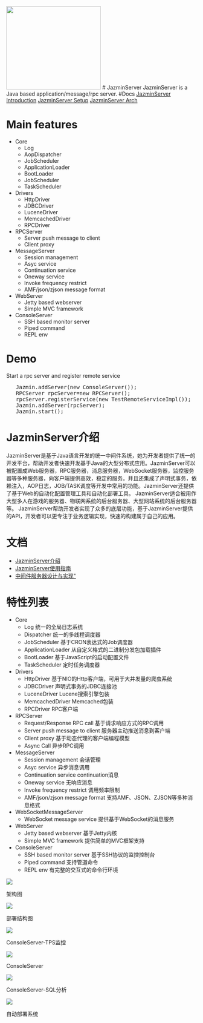 <img src='https://github.com/guooscar/JazminServer/blob/master/JazminServer/src/jazmin/core/jazmin-logo.png?raw=true' width=250 height=220/>
# JazminServer
JazminServer is a Java based application/message/rpc server.
#Docs
<a href="https://www.icloud.com/pages/AwBWCAESEBqRx3Y0b6K60cCDTjv_gqwaKhxr7jmKAHmWIASYPLkXtFgE-ZbrosvMH1797SkOjiYZs-YbVKRW_kPOCgMCUCAQEEIJbquw2jZjPQyheLWKR79lbbmGan_ldQTtuEKJkTIaWG#JazminServer介绍">JazminServer Introduction</a>
<a href="https://www.icloud.com/pages/AwBWCAESEM7dnqjoCeKVKTsZC3SHYXYaKgoIDSk8UwNlhvlhvDrG7j88UPJEZSXx5xLa_vSPAQpoRkfUIY8sjQ_aDQMCUCAQEEIEd4rlnWXJI2bZ5XSFYT7XJy6u8kL1-Grq37Pw_xRX9U#JazminServer使用指南">JazminServer Setup</a>
<a href="https://www.icloud.com/pages/AwBWCAESEB7ohnqZnWgZORAUX6zosYIaKtaoprUFLmyFJpWCLSg_4tpgbJSJa954o0ojwNUpK51MNBHdayhIRdx6LwMCUCAQEEILtgmcdb5kZH8dnqvzPt4wjU2Un3iVd4xKNAzlxykm09#中间件服务器设计与实现">JazminServer Arch</a>

# Main features
* Core
  * Log 
  * AopDispatcher
  * JobScheduler
  * ApplicationLoader
  * BootLoader
  * JobScheduler
  * TaskScheduler
* Drivers
  * HttpDriver
  * JDBCDriver
  * LuceneDriver
  * MemcachedDriver
  * RPCDriver
* RPCServer
  * Server push message to client
  * Client proxy 
* MessageServer
  * Session management
  * Asyc service
  * Continuation service
  * Oneway service
  * Invoke frequency restrict
  * AMF/json/zjson message format
* WebServer
  * Jetty based webserver
  * Simple MVC framework
* ConsoleServer
  * SSH based monitor server
  * Piped command
  * REPL env
  
# Demo
Start a rpc server and register remote service
<pre>
   Jazmin.addServer(new ConsoleServer());
   RPCServer rpcServer=new RPCServer();
   rpcServer.registerService(new TestRemoteServiceImpl());
   Jazmin.addServer(rpcServer);
   Jazmin.start();
</pre>
# JazminServer介绍
 JazminServer是基于Java语言开发的统一中间件系统，她为开发者提供了统一的开发平台，帮助开发者快速开发基于Java的大型分布式应用。JazminServer可以被配置成Web服务器，RPC服务器，消息服务器，WebSocket服务器，监控服务器等多种服务器，向客户端提供高效，稳定的服务。并且还集成了声明式事务，依赖注入，AOP日志，JOB/TASK调度等开发中常用的功能。JazminServer还提供了基于Web的自动化配置管理工具和自动化部署工具。
JazminServer适合被用作大型多人在游戏的服务器、物联网系统的后台服务器、大型网站系统的后台服务器等。
JazminServer帮助开发者实现了众多的底层功能，基于JazminServer提供的API，开发者可以更专注于业务逻辑实现，快速的构建属于自己的应用。
# 文档
* <a href="https://www.icloud.com/pages/AwBWCAESEBqRx3Y0b6K60cCDTjv_gqwaKhxr7jmKAHmWIASYPLkXtFgE-ZbrosvMH1797SkOjiYZs-YbVKRW_kPOCgMCUCAQEEIJbquw2jZjPQyheLWKR79lbbmGan_ldQTtuEKJkTIaWG#JazminServer介绍">JazminServer介绍</a>
* <a href="https://www.icloud.com/pages/AwBWCAESEM7dnqjoCeKVKTsZC3SHYXYaKgoIDSk8UwNlhvlhvDrG7j88UPJEZSXx5xLa_vSPAQpoRkfUIY8sjQ_aDQMCUCAQEEIEd4rlnWXJI2bZ5XSFYT7XJy6u8kL1-Grq37Pw_xRX9U#JazminServer使用指南">JazminServer使用指南</a>
* <a href="https://www.icloud.com/pages/AwBWCAESEB7ohnqZnWgZORAUX6zosYIaKtaoprUFLmyFJpWCLSg_4tpgbJSJa954o0ojwNUpK51MNBHdayhIRdx6LwMCUCAQEEILtgmcdb5kZH8dnqvzPt4wjU2Un3iVd4xKNAzlxykm09#中间件服务器设计与实现">中间件服务器设计与实现"</a>
# 特性列表
* Core
	* Log 统一的全局日志系统
	* Dispatcher  统一的多线程调度器
	* JobScheduler 基于CRON表达式的Job调度器
	* ApplicationLoader 从自定义格式的二进制分发包加载插件
	* BootLoader 基于JavaScript的启动配置文件
	* TaskScheduler 定时任务调度器
* Drivers
	* HttpDriver 基于NIO的Http客户端，可用于大并发量的爬虫系统
	* JDBCDriver 声明式事务的JDBC连接池
	* LuceneDriver Lucene搜索引擎包装
	* MemcachedDriver Memcached包装
	* RPCDriver RPC客户端
* RPCServer
	* Request/Response RPC call  基于请求响应方式的RPC调用
	* Server push message to client 服务器主动推送消息到客户端
	* Client proxy 基于动态代理的客户端编程模型
	* Async Call 异步RPC调用
* MessageServer
	* Session management 会话管理
	* Asyc service 异步消息调用
	* Continuation service continuation消息
	* Oneway service 无响应消息
	* Invoke frequency restrict 调用频率限制
	* AMF/json/zjson message format 支持AMF、JSON、ZJSON等多种消息格式
* WebSocketMessageServer
	* WebSocket message service 提供基于WebSocket的消息服务 	
* WebServer
	* Jetty based webserver  基于Jetty内核
	* Simple MVC framework 提供简单的MVC框架支持
* ConsoleServer
	* SSH based monitor server  基于SSH协议的监控控制台
	* Piped command 支持管道命令
	* REPL env 有完整的交互式的命令行环境
<p>
<img src='https://github.com/guooscar/JazminServer/blob/master/JazminServer/doc/images/image002.jpg?raw=true'/>
<div alian="center">架构图</div>
</p>
<p>
<img src='https://github.com/guooscar/JazminServer/blob/master/JazminServer/doc/images/image003.jpg?raw=true'/>
<div alian="center">部署结构图</div>
</p>
<p>
<img src='https://github.com/guooscar/JazminServer/blob/master/JazminServer/doc/images/image004.jpg?raw=true'/>
<div alian="center">ConsoleServer-TPS监控</div>
</p>
<p>
<img src='https://github.com/guooscar/JazminServer/blob/master/JazminServer/doc/images/image005.jpg?raw=true'/>
<div alian="center">ConsoleServer</div>
</p>
<p>
<img src='https://github.com/guooscar/JazminServer/blob/master/JazminServer/doc/images/image006.jpg?raw=true'/>
<div alian="center">ConsoleServer-SQL分析</div>
</p>
<p>
<img src='https://github.com/guooscar/JazminServer/blob/master/JazminServer/doc/images/image007.gif?raw=true'/>
<div alian="center">自动部署系统</div>
</p>

